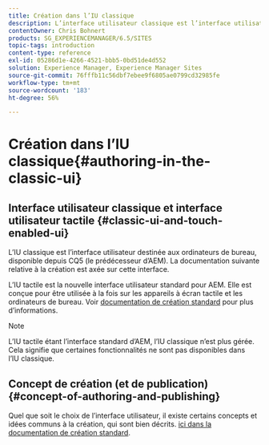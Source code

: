 ```yaml
---
title: Création dans l’IU classique
description: L’interface utilisateur classique est l’interface utilisateur orientée bureau disponible depuis CQ5. La documentation suivante relative à la création est axée sur cette interface. L’interface utilisateur tactile est la nouvelle interface utilisateur standard pour AEM, conçue pour être utilisée à la fois sur les appareils tactiles et de bureau. Pour plus d’informations, consultez la documentation de création standard .
contentOwner: Chris Bohnert
products: SG_EXPERIENCEMANAGER/6.5/SITES
topic-tags: introduction
content-type: reference
exl-id: 05286d1e-4266-4521-bbb5-0bd51de4d552
solution: Experience Manager, Experience Manager Sites
source-git-commit: 76fffb11c56dbf7ebee9f6805ae0799cd32985fe
workflow-type: tm+mt
source-wordcount: '183'
ht-degree: 56%

---
```


# Création dans l’IU classique{#authoring-in-the-classic-ui}

## Interface utilisateur classique et interface utilisateur tactile {#classic-ui-and-touch-enabled-ui}

L’IU classique est l’interface utilisateur destinée aux ordinateurs de bureau, disponible depuis CQ5 (le prédécesseur d’AEM). La documentation suivante relative à la création est axée sur cette interface. 

L’IU tactile est la nouvelle interface utilisateur standard pour AEM. Elle est conçue pour être utilisée à la fois sur les appareils à écran tactile et les ordinateurs de bureau. Voir [documentation de création standard](/help/sites-authoring/author.md) pour plus d’informations.

>[!NOTE]
>
>L’IU tactile étant l’interface standard d’AEM, l’IU classique n’est plus gérée. Cela signifie que certaines fonctionnalités ne sont pas disponibles dans l’IU classique.

## Concept de création (et de publication) {#concept-of-authoring-and-publishing}

Quel que soit le choix de l’interface utilisateur, il existe certains concepts et idées communs à la création, qui sont bien décrits. [ici dans la documentation de création standard](/help/sites-authoring/author.md#concept-of-authoring-and-publishing).
